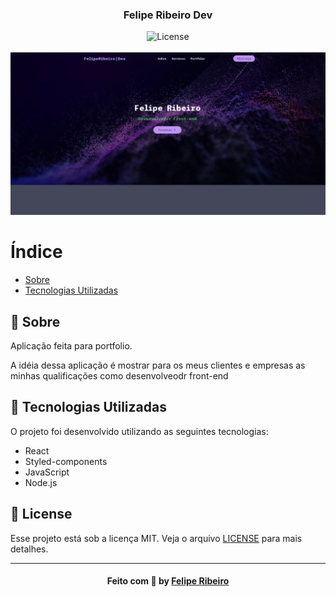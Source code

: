 <h3 align="center">    
    <b>Felipe Ribeiro Dev</b>     
</h3>

<p align="center">
 <a>
  <img alt="License" src="https://img.shields.io/github/license/vitorserrano/ecoleta?color=%237519C1">
  <br><br>
<img alt="FelipeRIbeiro" title="#logo" width="1718px" src="./src/images/screenshot.jpg">

  # Índice

- [Sobre](#sobre)
- [Tecnologias Utilizadas](#tecnologias-utilizadas)

<a id="sobre"></a>
  ## :bookmark: Sobre

Aplicação feita para portfolio.

A idéia dessa aplicação é mostrar para os meus clientes e empresas as minhas qualificações como desenvolveodr front-end

<a id="tecnologias-utilizadas"></a>

## :rocket: Tecnologias Utilizadas

O projeto foi desenvolvido utilizando as seguintes tecnologias:

* React
* Styled-components
* JavaScript
* Node.js


## :memo: License

Esse projeto está sob a licença MIT. Veja o arquivo [LICENSE](LICENSE.md) para mais detalhes.

---

<h4 align="center">
    Feito com 💜 by <a href="https://www.linkedin.com/in/lfeliperibeiro/" target="_blank">Felipe Ribeiro</a>
</h4>